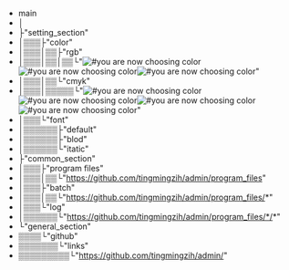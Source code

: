 - main
- │
- ├"setting_section"
- │▒▒▒├"color"
- │▒▒▒│▒▒├"rgb"
- │▒▒▒│▒▒│▒▒└"![#you are now choosing color](https://via.placeholder.com/15/ffaaaa/ffaaaa.png)![#you are now choosing color](https://via.placeholder.com/15/aaffaa/aaffaa.png)![#you are now choosing color](https://via.placeholder.com/15/aaaaff/aaaaff.png)" 
- │▒▒▒│▒▒└"cmyk"
- │▒▒▒│▒▒▒▒▒└"![#you are now choosing color](https://via.placeholder.com/15/aaaaaa/aaaaaa.png)![#you are now choosing color](https://via.placeholder.com/15/ffffaa/ffffaa.png)![#you are now choosing color](https://via.placeholder.com/15/ffaaff/ffaaff.png)![#you are now choosing color](https://via.placeholder.com/15/aaffff/aaffff.png)"
- │▒▒▒└"font"
- │▒▒▒▒▒▒├"default"
- │▒▒▒▒▒▒├"blod"
- │▒▒▒▒▒▒└"itatic"
- ├"common_section"
- │▒▒▒├"program files"
- │▒▒▒│▒▒└"https://github.com/tingmingzih/admin/program_files"
- │▒▒▒├"batch"
- │▒▒▒│▒▒└"https://github.com/tingmingzih/admin/program_files/*"
- │▒▒▒└"log"
- │▒▒▒▒▒▒└"https://github.com/tingmingzih/admin/program_files/*/*"
- └"general_section"
- ▒▒▒▒└"github"
- ▒▒▒▒▒▒▒└"links"
- ▒▒▒▒▒▒▒▒▒└"https://github.com/tingmingzih/admin/"
